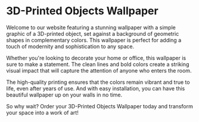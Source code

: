 <!--
Write me markdown content of website with wallpaper:

"A wallpaper with a simple graphic of a 3D-printed object, against a background of geometric shapes in complementary colors."

The header of the page should not be copy of the text but rather a real content of the website which is using this wallpaper.
-->

<!--font:Poppins-->

# 3D-Printed Objects Wallpaper

Welcome to our website featuring a stunning wallpaper with a simple graphic of a 3D-printed object, set against a background of geometric shapes in complementary colors. This wallpaper is perfect for adding a touch of modernity and sophistication to any space.

Whether you're looking to decorate your home or office, this wallpaper is sure to make a statement. The clean lines and bold colors create a striking visual impact that will capture the attention of anyone who enters the room.

The high-quality printing ensures that the colors remain vibrant and true to life, even after years of use. And with easy installation, you can have this beautiful wallpaper up on your walls in no time.

So why wait? Order your 3D-Printed Objects Wallpaper today and transform your space into a work of art!
